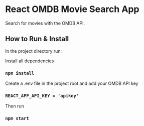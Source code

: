 # React OMDB Movie Search App

Search for movies with the OMDB API.

## How to Run & Install

In the project directory run:

Install all dependencies
### `npm install`

Create a .env file in the project root and add your OMDB API key
### `REACT_APP_API_KEY = 'apikey'`

Then run
### `npm start`
